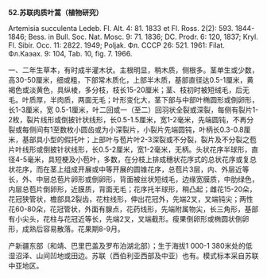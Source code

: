 **52.苏联肉质叶蒿（植物研究）**

Artemisia succulenta Ledeb. Fl. Alt. 4: 81. 1833 et Fl. Ross. 2(2): 593. 1844-1846; Bess. in Bull. Soc. Nat. Mosc. 9: 71. 1836; DC. Prodr. 6: 120, 1837; Kryl. Fl. Sibir. Occ. 11: 2822. 1949; Poljak. Фл. СССР 26: 521. 1961: Filat. Фл.Каэах. 9: 104, Tab. 10, fig. 7. 1966.

一、二年生草本，有时成半灌木状。主根明显，稍木质，侧根多。茎单生或少数，高30-50厘米，细或粗，下部常木质化，上部半木质，基部直径达0.5-1厘米，黄褐色或淡黄色，具纵棱，多分枝，枝长15-20厘米；茎、枝初时被短绒毛，后无毛。叶质厚，半肉质，两面无毛；叶形变化大，茎下部与中部叶椭圆形或倒卵形，长1-3厘米，宽 0.5-1厘米，叶二回或一（至二）回羽状全裂或深裂，每侧有裂片1-2枚，裂片线形或倒披针状线形，长0.5-1.5厘米，宽1-2毫米，先端圆钝，不再分裂或每侧间有1至数枚小圆齿或为小深裂片，小裂片先端圆钝，叶柄长0.3-0.8厘米，基部具小型的假托叶；上部叶与苞片叶2-3深裂或不分裂，裂片及不分裂之苞片叶线形或倒披针状线形，长0.5-2厘米，宽1-2毫米，无柄。头状花序半球形，直径4-5毫米，具短梗及小苞叶，多数，在分枝上排成穗状花序式的总状花序或复总状花序，而在茎上组成开展或中等开展的圆锥花序，总苞片3层，内、外层近等长，外、中层总苞片卵形或倒卵形，背面被丝状短绒毛，边缘宽膜质，中肋绿色，内层总苞片倒卵形，近膜质，背面无毛；花序托半球形，稍凸起；雌花15-20朵，花冠狭管状，檐部具2裂齿，花柱线形，伸出花冠外，先端2叉，叉端钝尖；两性花60-80朵，花冠管状，外面有腺点，花药线形，先端附属物尖，长三角形，基部有小尖头，花柱与花冠近等长，先端2叉，叉端截形。瘦果倒卵形或椭圆状倒卵形，成熟后容易散落。花果期8-9月。

产新疆东部（和靖、巴里巴盖及罗布泊湖北部）；生于海拔1 000-1 380米处的低湿沼泽、山间凹地或田边。苏联（西伯利亚西部及中亚）也有。模式标本采自苏联中亚地区。
